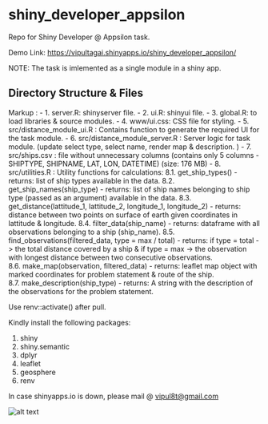 # shiny_developer_appsilon
Repo for Shiny Developer @ Appsilon task.

  Demo Link: https://vipultagai.shinyapps.io/shiny_developer_appsilon/

 NOTE: The task is imlemented as a single module in a shiny app.

## Directory Structure & Files

Markup : - 1. server.R: shinyserver file.
         - 2. ui.R: shinyui file.
         - 3. global.R: to load libraries & source modules.
         - 4. www/ui.css: CSS file for styling.
         - 5. src/distance_module_ui.R : Contains function to generate the required UI for the task module.
         - 6. src/distance_module_server.R : Server logic for task module. (update select type, select name, render map & description. )
         - 7. src/ships.csv : file without unnecessary columns (contains only 5 columns - SHIPTYPE, SHIPNAME, LAT, LON, DATETIME) (size: 176 MB) 
         - 8. src/utilities.R : Utility functions for calculations:
            8.1. get_ship_types() - returns: list of ship types available in the data.
            8.2. get_ship_names(ship_type) - returns: list of ship names belonging to ship type (passed as an argument) available in the data.
            8.3. get_distance(lattitude_1, lattitude_2, longitude_1, longitude_2) - returns: distance between two points on surface of earth given coordinates in lattitude &                      longitude.
            8.4. filter_data(ship_name) - returns: dataframe with all observations belonging to a ship (ship_name).
            8.5. find_observations(filtered_data, type = max / total) - returns:  if type = total -> the total distance covered by a ship &  if type = max -> the observation                      with longest distance between two consecutive observations.  
            8.6. make_map(observation, filtered_data) - returns: leaflet map object with marked coordinates for problem statement & route of the ship.  
            8.7. make_description(ship_type) - returns: A string with the description of the observations for the problem statement.
  
Use renv::activate() after pull.

Kindly install the following packages:
1. shiny
3. shiny.semantic
4. dplyr
5. leaflet
6. geosphere
7. renv


 In case shinyapps.io is down, please mail @ vipul8t@gmail.com


![alt text](https://github.com/vipultagai/appsilon_task_ui/blob/master/demo.PNG)

